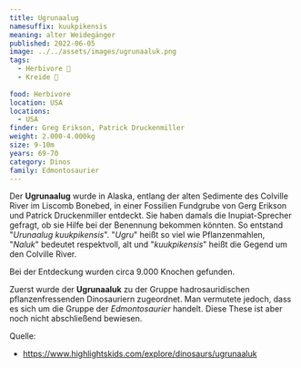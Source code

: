 ```yaml
---
title: Ugrunaalug
namesuffix: kuukpikensis
meaning: alter Weidegänger
published: 2022-06-05
image: ../../assets/images/ugrunaaluk.png
tags:
  - Herbivore 🌿
  - Kreide 🦴
  
food: Herbivore
location: USA
locations:
  - USA
finder: Greg Erikson, Patrick Druckenmiller
weight: 2.000-4.000kg
size: 9-10m
years: 69-70
category: Dinos
family: Edmontosaurier
---
```

Der **Ugrunaalug** wurde in Alaska, entlang der alten Sedimente des Colville River im Liscomb Bonebed, in einer Fossilien Fundgrube von Gerg Erikson und Patrick Druckenmiller entdeckt. Sie haben damals die Inupiat-Sprecher gefragt, ob sie Hilfe bei der Benennung bekommen könnten. So entstand "*Urunaalug kuukpikensis*". "*Ugru*" heißt so viel wie Pflanzenmahlen, "*Naluk*" bedeutet respektvoll, alt und "*kuukpikensis*"  heißt die Gegend um den Colville River.

Bei der Entdeckung wurden circa 9.000 Knochen gefunden.

Zuerst wurde der **Ugrunaaluk** zu der Gruppe hadrosauridischen pflanzenfressenden Dinosauriern zugeordnet. Man vermutete jedoch, dass es sich um die Gruppe der *Edmontosaurier* handelt. Diese These ist aber noch nicht abschließend bewiesen.

Quelle:

* <https://www.highlightskids.com/explore/dinosaurs/ugrunaaluk>

